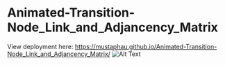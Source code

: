 # Animated-Transition-Node_Link_and_Adjancency_Matrix
View deployment here: https://mustaphau.github.io/Animated-Transition-Node_Link_and_Adjancency_Matrix/
![Alt Text](https://media.giphy.com/media/v1.Y2lkPTc5MGI3NjExMmVkNzIxZGY1YTk5MGFkZGJkODk5Y2FjMTIyZmM2NjE5ZmM5MDg4NSZlcD12MV9pbnRlcm5hbF9naWZzX2dpZklkJmN0PWc/baqxFFAs8mZnJtV59d/giphy.gif)
